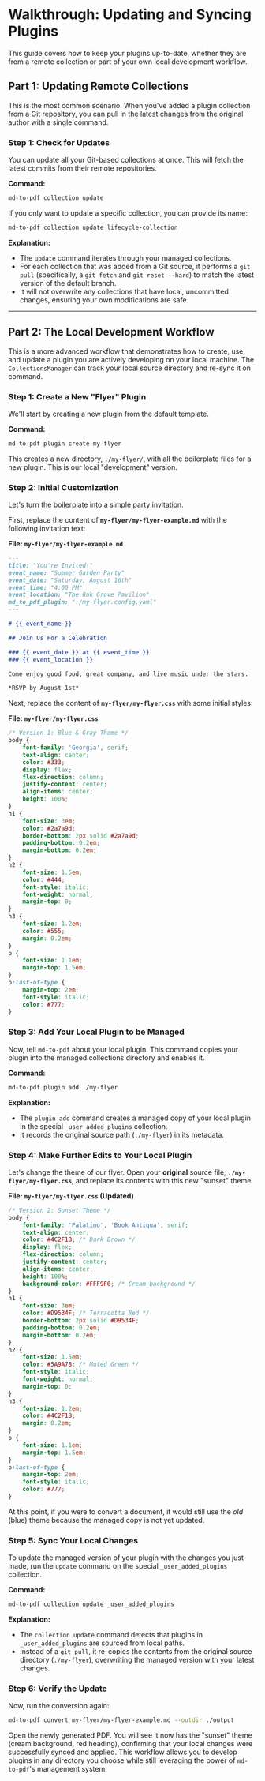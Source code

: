 # Walkthrough: Updating and Syncing Plugins

This guide covers how to keep your plugins up-to-date, whether they are from a remote collection or part of your own local development workflow.

## Part 1: Updating Remote Collections

This is the most common scenario. When you've added a plugin collection from a Git repository, you can pull in the latest changes from the original author with a single command.

### Step 1: Check for Updates

You can update all your Git-based collections at once. This will fetch the latest commits from their remote repositories.

**Command:**

```bash
md-to-pdf collection update
```

If you only want to update a specific collection, you can provide its name:

```bash
md-to-pdf collection update lifecycle-collection
```

**Explanation:**

  * The `update` command iterates through your managed collections.
  * For each collection that was added from a Git source, it performs a `git pull` (specifically, a `git fetch` and `git reset --hard`) to match the latest version of the default branch.
  * It will not overwrite any collections that have local, uncommitted changes, ensuring your own modifications are safe.

-----

## Part 2: The Local Development Workflow

This is a more advanced workflow that demonstrates how to create, use, and update a plugin you are actively developing on your local machine. The `CollectionsManager` can track your local source directory and re-sync it on command.

### Step 1: Create a New "Flyer" Plugin

We'll start by creating a new plugin from the default template.

**Command:**

```bash
md-to-pdf plugin create my-flyer
```

This creates a new directory, `./my-flyer/`, with all the boilerplate files for a new plugin. This is our local "development" version.

### Step 2: Initial Customization

Let's turn the boilerplate into a simple party invitation.

First, replace the content of **`my-flyer/my-flyer-example.md`** with the following invitation text:

**File: `my-flyer/my-flyer-example.md`**

```markdown
---
title: "You're Invited!"
event_name: "Summer Garden Party"
event_date: "Saturday, August 16th"
event_time: "4:00 PM"
event_location: "The Oak Grove Pavilion"
md_to_pdf_plugin: "./my-flyer.config.yaml"
---

# {{ event_name }}

## Join Us For a Celebration

### {{ event_date }} at {{ event_time }}
### {{ event_location }}

Come enjoy good food, great company, and live music under the stars.

*RSVP by August 1st*
```

Next, replace the content of **`my-flyer/my-flyer.css`** with some initial styles:

**File: `my-flyer/my-flyer.css`**

```css
/* Version 1: Blue & Gray Theme */
body {
    font-family: 'Georgia', serif;
    text-align: center;
    color: #333;
    display: flex;
    flex-direction: column;
    justify-content: center;
    align-items: center;
    height: 100%;
}
h1 {
    font-size: 3em;
    color: #2a7a9d;
    border-bottom: 2px solid #2a7a9d;
    padding-bottom: 0.2em;
    margin-bottom: 0.2em;
}
h2 {
    font-size: 1.5em;
    color: #444;
    font-style: italic;
    font-weight: normal;
    margin-top: 0;
}
h3 {
    font-size: 1.2em;
    color: #555;
    margin: 0.2em;
}
p {
    font-size: 1.1em;
    margin-top: 1.5em;
}
p:last-of-type {
    margin-top: 2em;
    font-style: italic;
    color: #777;
}
```

### Step 3: Add Your Local Plugin to be Managed

Now, tell `md-to-pdf` about your local plugin. This command copies your plugin into the managed collections directory and enables it.

**Command:**

```bash
md-to-pdf plugin add ./my-flyer
```

**Explanation:**

  * The `plugin add` command creates a managed copy of your local plugin in the special `_user_added_plugins` collection.
  * It records the original source path (`./my-flyer`) in its metadata.

### Step 4: Make Further Edits to Your Local Plugin

Let's change the theme of our flyer. Open your **original** source file, **`./my-flyer/my-flyer.css`**, and replace its contents with this new "sunset" theme.

**File: `my-flyer/my-flyer.css` (Updated)**

```css
/* Version 2: Sunset Theme */
body {
    font-family: 'Palatino', 'Book Antiqua', serif;
    text-align: center;
    color: #4C2F1B; /* Dark Brown */
    display: flex;
    flex-direction: column;
    justify-content: center;
    align-items: center;
    height: 100%;
    background-color: #FFF9F0; /* Cream background */
}
h1 {
    font-size: 3em;
    color: #D9534F; /* Terracotta Red */
    border-bottom: 2px solid #D9534F;
    padding-bottom: 0.2em;
    margin-bottom: 0.2em;
}
h2 {
    font-size: 1.5em;
    color: #5A9A78; /* Muted Green */
    font-style: italic;
    font-weight: normal;
    margin-top: 0;
}
h3 {
    font-size: 1.2em;
    color: #4C2F1B;
    margin: 0.2em;
}
p {
    font-size: 1.1em;
    margin-top: 1.5em;
}
p:last-of-type {
    margin-top: 2em;
    font-style: italic;
    color: #777;
}
```

At this point, if you were to convert a document, it would still use the *old* (blue) theme because the managed copy is not yet updated.

### Step 5: Sync Your Local Changes

To update the managed version of your plugin with the changes you just made, run the `update` command on the special `_user_added_plugins` collection.

**Command:**

```bash
md-to-pdf collection update _user_added_plugins
```

**Explanation:**

  * The `collection update` command detects that plugins in `_user_added_plugins` are sourced from local paths.
  * Instead of a `git pull`, it re-copies the contents from the original source directory (`./my-flyer`), overwriting the managed version with your latest changes.

### Step 6: Verify the Update

Now, run the conversion again:

```bash
md-to-pdf convert my-flyer/my-flyer-example.md --outdir ./output
```

Open the newly generated PDF. You will see it now has the "sunset" theme (cream background, red heading), confirming that your local changes were successfully synced and applied. This workflow allows you to develop plugins in any directory you choose while still leveraging the power of `md-to-pdf`'s management system.
